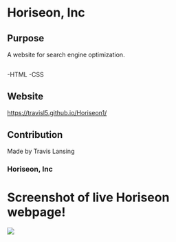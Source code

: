# Horiseon, Inc

## Purpose 

A website for search engine optimization.

## 

-HTML
-CSS

## Website


https://travisl5.github.io/Horiseon1/

## Contribution

Made by Travis Lansing

### Horiseon, Inc

# Screenshot of live Horiseon webpage!
![](assets/images/Screenshot.png)
